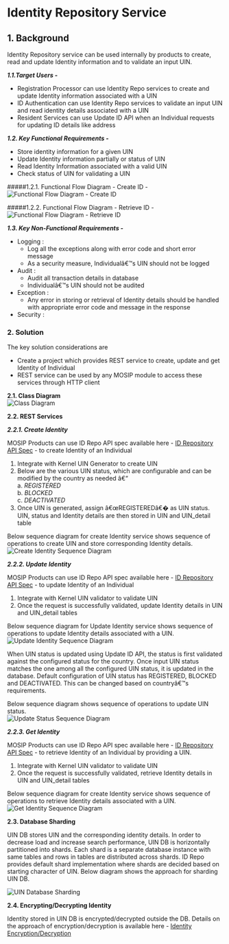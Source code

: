 # Identity Repository Service

## 1. Background       


Identity Repository service can be used internally by products to create, read and update Identity information and to validate an input UIN. 



***1.1.Target Users -***  
- Registration Processor can use Identity Repo services to create and update Identity information associated with a UIN   
- ID Authentication can use Identity Repo services to validate an input UIN and read identity details associated with a UIN   
- Resident Services can use Update ID API when an Individual requests for updating ID details like address   

***1.2. Key Functional Requirements -***   
-	Store identity information for a given UIN
-	Update Identity information partially or status of UIN
-	Read Identity Information associated with a valid UIN
-	Check status of UIN for validating a UIN    

#####1.2.1. Functional Flow Diagram - Create ID - 
![Functional Flow Diagram - Create ID](_images/kernel-idrepo-createid-fd.PNG)      


#####1.2.2. Functional Flow Diagram - Retrieve ID - 
![Functional Flow Diagram - Retrieve ID](_images/kernel-idrepo-getidentity-fd.PNG) 


***1.3. Key Non-Functional Requirements -***   

-	Logging :
	-	Log all the exceptions along with error code and short error message
	-	As a security measure, Individualâ€™s UIN should not be logged
-	Audit :
	-	Audit all transaction details in database
	-	Individualâ€™s UIN should not be audited     
-	Exception :
	-	Any error in storing or retrieval of Identity details should be handled with appropriate error code and message in the response  
-	Security :    
    

### 2.	Solution    


The key solution considerations are   
- Create a project which provides REST service to create, update and get Identity of Individual         
- REST service can be used by any MOSIP module to access these services through HTTP client         


**2.1.	Class Diagram**   
![Class Diagram](_images/kernel-idrepo-cd.PNG)   


**2.2.	REST Services**   


***2.2.1.	Create Identity***     

MOSIP Products can use ID Repo API spec available here - [ID Repository API Spec](https://github.com/mosip/mosip/wiki/ID-Repository-API) - to create Identity of an Individual    

1. 	Integrate with Kernel UIN Generator to create UIN   
2.	Below are the various UIN status, which are configurable and can be modified by the country as needed â€“    
a.	_REGISTERED_   
b.	_BLOCKED_   
c.	_DEACTIVATED_   
3. Once UIN is generated, assign â€œREGISTEREDâ€� as UIN status. UIN, status and Identity details are then stored in UIN and UIN_detail table   

Below sequence diagram for create Identity service shows sequence of operations to create UIN and store corresponding Identity details.   
![Create Identity Sequence Diagram](_images/kernel-idrepo-createid-sd.PNG)      



***2.2.2.	Update Identity***   

MOSIP Products can use ID Repo API spec available here - [ID Repository API Spec](https://github.com/mosip/mosip/wiki/ID-Repository-API) - to update Identity of an Individual    
1. 	Integrate with Kernel UIN validator to validate UIN     
2.	Once the request is successfully validated, update Identity details in UIN and UIN_detail tables    
 
Below sequence diagram for Update Identity service shows sequence of operations to update Identity details associated with a UIN.   
![Update Identity Sequence Diagram](_images/kernel-idrepo-updateid-sd.PNG)   

When UIN status is updated using Update ID API, the status is first validated against the configured status for the country. Once input UIN status matches the one among all the configured UIN status, it is updated in the database. 
Default configuration of UIN status has REGISTERED, BLOCKED and DEACTIVATED. This can be changed based on countryâ€™s requirements.   

Below sequence diagram shows sequence of operations to update UIN status.   
![Update Status Sequence Diagram](_images/kernel-idrepo-updatestatus-sd.PNG)       


***2.2.3.	Get Identity***   

MOSIP Products can use ID Repo API spec available here - [ID Repository API Spec](https://github.com/mosip/mosip/wiki/ID-Repository-API) - to retrieve Identity of an Individual by providing a UIN.    
1. 	Integrate with Kernel UIN validator to validate UIN     
2.	Once the request is successfully validated, retrieve Identity details in UIN and UIN_detail tables   


Below sequence diagram for create Identity service shows sequence of operations to retrieve Identity details associated with a UIN.   
![Get Identity Sequence Diagram](_images/kernel-idrepo-getidentity-sd.PNG)    


**2.3.	Database Sharding**    

UIN DB stores UIN and the corresponding identity details. In order to decrease load and increase search performance, UIN DB is horizontally partitioned into shards. Each shard is a separate database instance with same tables and rows in tables are distributed across shards.
ID Repo provides default shard implementation where shards are decided based on starting character of UIN. Below diagram shows the approach for sharding UIN DB.

![UIN Database Sharding](_images/kernel-idrepo-databasesharding.png)   


**2.4.	Encrypting/Decrypting Identity**    

Identity stored in UIN DB is encrypted/decrypted outside the DB. Details on the approach of encryption/decryption is available here - [Identity Encryption/Decryption](https://github.com/mosip/mosip/wiki/Security#database-encryption)
